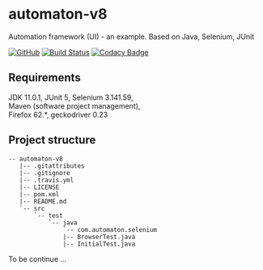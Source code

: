 # automaton-v8

Automation framework (UI) - an example. Based on Java, Selenium, JUnit

[![GitHub](https://img.shields.io/github/license/mashape/apistatus.svg)](https://github.com/BurhanH/automaton-v8/blob/master/LICENSE)
[![Build Status](https://travis-ci.org/BurhanH/automaton-v8.svg?branch=master)](https://travis-ci.org/BurhanH/automaton-v8)
[![Codacy Badge](https://api.codacy.com/project/badge/Grade/89eea4372b734050be9a1e958879db6a)](https://app.codacy.com/app/BurhanH/automaton-v8?utm_source=github.com&utm_medium=referral&utm_content=BurhanH/automaton-v8&utm_campaign=Badge_Grade_Dashboard)

## Requirements
JDK 11.0.1, JUnit 5, Selenium 3.141.59, <br>
Maven (software project management), <br>
Firefox 62.*, geckodriver 0.23 <br>

## Project structure
```text
-- automaton-v8
   |-- .gitattributes
   |-- .gitignore
   |-- .travis.yml
   |-- LICENSE
   |-- pom.xml
   |-- README.md
   `-- src
       `-- test
           `-- java
               `-- com.automaton.selenium
               |-- BrowserTest.java
               |-- InitialTest.java
```

To be continue ...
